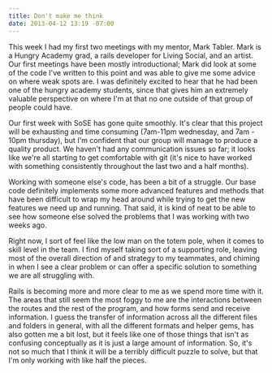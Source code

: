 ```yaml
---
title: Don't make me think
date: 2013-04-12 13:19 -07:00
---
```


This week I had my first two meetings with my mentor, Mark Tabler.  Mark is a Hungry Academy grad, a rails developer for Living Social, and an artist.  Our first meetings have been mostly introductional; Mark did look at some of the code I've written to this point and was able to give me some advice on where weak spots are.  I was definitely excited to hear that he had been one of the hungry academy students, since that gives him an extremely valuable perspective on where I'm at that no one outside of that group of people could have.

Our first week with SoSE has gone quite smoothly.  It's clear that this project will be exhausting and time consuming (7am-11pm wednesday, and 7am - 10pm thursday), but I'm confident that our group will manage to produce a quality product.  We haven't had any communication issues so far; it looks like we're all starting to get comfortable with git (it's nice to have worked with something consistently throughout the last two and a half months).

Working with someone else's code, has been a bit of a struggle.  Our base code definitely implements some more advanced features and methods that have been difficult to wrap my head around while trying to get the new features we need up and running.  That said, it is kind of neat to be able to see how someone else solved the problems that I was working with two weeks ago.

Right now, I sort of feel like the low man on the totem pole, when it comes to skill level in the team.  I find myself taking sort of a supporting role, leaving most of the overall direction of and strategy to my teammates, and chiming in when I see a clear problem or can offer a specific solution to something we are all struggling with.

Rails is becoming more and more clear to me as we spend more time with it.  The areas that still seem the most foggy to me are the interactions between the routes and the rest of the program, and how forms send and receive information.  I guess the transfer of information across all the different files and folders in general, with all the different formats and helper gems, has also gotten me a bit lost, but it feels like one of those things that isn't as confusing conceptually as it is just a large amount of information.  So, it's not so much that I think it will be a terribly difficult puzzle to solve, but that I'm only working with like half the pieces.
